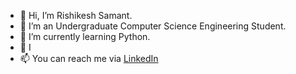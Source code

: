 - 👋 Hi, I’m Rishikesh Samant.
- 👀 I’m an Undergraduate Computer Science Engineering Student.
- 🌱 I’m currently learning Python.
- 💞️ I
- 📫 You can reach me via [LinkedIn](https://www.linkedin.com/in/rishikeshsamant/)

